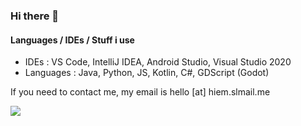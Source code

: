 ### Hi there 👋

#### Languages / IDEs / Stuff i use

- IDEs : VS Code, IntelliJ IDEA, Android Studio, Visual Studio 2020
- Languages : Java, Python, JS, Kotlin, C#, GDScript (Godot)

If you need to contact me, my email is hello [at] hiem.slmail.me

<a href="https://github.com/anuraghazra/github-readme-stats">
  <img align="center" src="https://github-readme-stats.vercel.app/api?username=HiemSword&show_icons=true&bg_color=30,e96443,904e95&title_color=fff&text_color=fff" />
</a>
